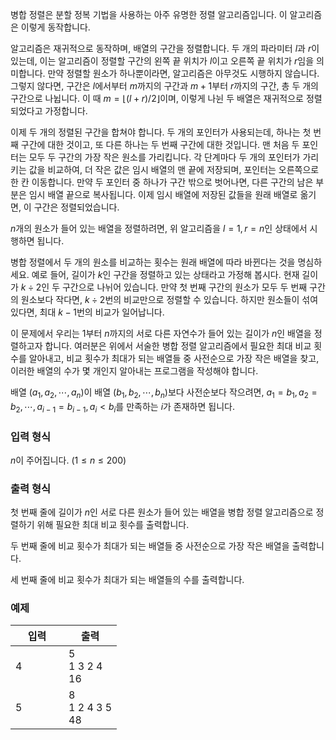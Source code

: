 병합 정렬은 분할 정복 기법을 사용하는 아주 유명한 정렬 알고리즘입니다. 이 알고리즘은 이렇게 동작합니다.

알고리즘은 재귀적으로 동작하며, 배열의 구간을 정렬합니다. 두 개의 파라미터 $l$과 $r$이 있는데, 이는 알고리즘이 정렬할 구간의 왼쪽 끝 위치가 $l$이고 오른쪽 끝 위치가 $r$임을 의미합니다. 만약 정렬할 원소가 하나뿐이라면, 알고리즘은 아무것도 시행하지 않습니다. 그렇지 않다면, 구간은 $l$에서부터 $m$까지의 구간과 $m+1$부터 $r$까지의 구간, 총 두 개의 구간으로 나뉩니다. 이 때 $m = \lfloor (l+r)/2 \rfloor$이며, 이렇게 나뉜 두 배열은 재귀적으로 정렬되었다고 가정합니다.

이제 두 개의 정렬된 구간을 합쳐야 합니다. 두 개의 포인터가 사용되는데, 하나는 첫 번째 구간에 대한 것이고, 또 다른 하나는 두 번째 구간에 대한 것입니다. 맨 처음 두 포인터는 모두 두 구간의 가장 작은 원소를 가리킵니다. 각 단계마다 두 개의 포인터가 가리키는 값을 비교하여, 더 작은 값은 임시 배열의 맨 끝에 저장되며, 포인터는 오른쪽으로 한 칸 이동합니다. 만약 두 포인터 중 하나가 구간 밖으로 벗어나면, 다른 구간의 남은 부분은 임시 배열 끝으로 복사됩니다. 이제 임시 배열에 저장된 값들을 원래 배열로 옮기면, 이 구간은 정렬되었습니다.

$n$개의 원소가 들어 있는 배열을 정렬하려면, 위 알고리즘을 $l = 1, r = n$인 상태에서 시행하면 됩니다.

병합 정렬에서 두 개의 원소를 비교하는 횟수는 원래 배열에 따라 바뀐다는 것을 명심하세요. 예로 들어, 길이가 $k$인 구간을 정렬하고 있는 상태라고 가정해 봅시다. 현재 길이가 $k \div 2$인 두 구간으로 나뉘어 있습니다. 만약 첫 번째 구간의 원소가 모두 두 번째 구간의 원소보다 작다면, $k \div 2$번의 비교만으로 정렬할 수 있습니다. 하지만 원소들이 섞여 있다면, 최대 $k - 1$번의 비교가 일어납니다.

이 문제에서 우리는 $1$부터 $n$까지의 서로 다른 자연수가 들어 있는 길이가 $n$인 배열을 정렬하고자 합니다. 여러분은 위에서 서술한 병합 정렬 알고리즘에서 필요한 최대 비교 횟수를 알아내고, 비교 횟수가 최대가 되는 배열들 중 사전순으로 가장 작은 배열을 찾고, 이러한 배열의 수가 몇 개인지 알아내는 프로그램을 작성해야 합니다.

배열 $(a_{1}, a_{2}, \cdots, a_{n})$이 배열 $(b_{1}, b_{2}, \cdots, b_{n})$보다 사전순보다 작으려면, $a_{1}=b_{1}, a_{2}=b_{2}, \cdots, a_{i-1}=b_{i-1}, a_{i}<b_{i}$를 만족하는 $i$가 존재하면 됩니다.

### 입력 형식

$n$이 주어집니다. ($1 \le n \le 200$)

### 출력 형식

첫 번째 줄에 길이가 $n$인 서로 다른 원소가 들어 있는 배열을 병합 정렬 알고리즘으로 정렬하기 위해 필요한 최대 비교 횟수를 출력합니다.

두 번째 줄에 비교 횟수가 최대가 되는 배열들 중 사전순으로 가장 작은 배열을 출력합니다.

세 번째 줄에 비교 횟수가 최대가 되는 배열들의 수를 출력합니다.

### 예제

<table class='table table-bordered table-condensed'>
 <thead>
  <tr>
   <th style="width: 50%;">입력</th>
   <th style="width: 50%;">출력</th>
  </tr>
 </thead>
 <tbody>
  <tr>
   <td class="code-font">4</td>
   <td class="code-font">5<br>1 3 2 4<br>16</td>
  </tr>
  <tr>
   <td class="code-font">5</td>
   <td class="code-font">8<br>1 2 4 3 5<br>48</td>
  </tr>
 </tbody>
</table>